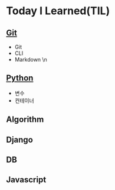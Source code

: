 # Today I Learned(TIL)
## [Git](https://github.com/Belluable/TIL/blob/master/Git/git.md)
- Git
- CLI
- Markdown
\n

## [Python](https://github.com/Belluable/TIL/blob/master/Python/python.md)
- 변수
- 컨테이너

## Algorithm

## Django

## DB

## Javascript